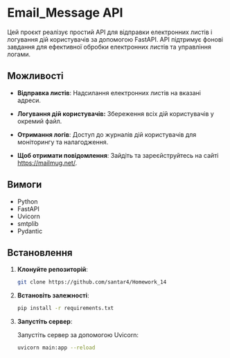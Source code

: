 # Email_Message API

Цей проєкт реалізує простий API для відправки електронних листів і логування дій користувачів за допомогою FastAPI. API підтримує фонові завдання для ефективної обробки електронних листів та управління логами.

## Можливості

- **Відправка листів**: Надсилання електронних листів на вказані адреси.

- **Логування дій користувачів:** Збереження всіх дій користувачів у окремий файл.

- **Отримання логів**: Доступ до журналів дій користувачів для моніторингу та налагодження.
- **Щоб отримати повідомлення**: Зайдіть та зареєйструйтесь на сайті https://mailmug.net/.
## Вимоги

- Python 
- FastAPI
- Uvicorn
- smtplib 
- Pydantic

## Встановлення
1. **Клонуйте репозиторій**:



    ```bash
    git clone https://github.com/santar4/Homework_14
    
    ```

2. **Встановіть залежності**:



    ```bash
    pip install -r requirements.txt
    ```


3. **Запустіть сервер**:

    Запустіть сервер за допомогою Uvicorn:

    ```bash
    uvicorn main:app --reload
    ```
